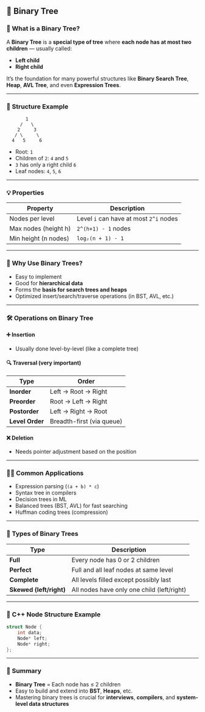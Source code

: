 ## 🌲 Binary Tree

### 📌 What is a Binary Tree?

A **Binary Tree** is a **special type of tree** where **each node has at most two children** — usually called:

- **Left child**
- **Right child**

It’s the foundation for many powerful structures like **Binary Search Tree**, **Heap**, **AVL Tree**, and even **Expression Trees**.

---

### 🧱 Structure Example

```
       1
     /   \
    2     3
   / \     \
  4   5     6
```

- Root: `1`
- Children of `2`: `4` and `5`
- `3` has only a right child `6`
- Leaf nodes: `4`, `5`, `6`

---

### 💡 Properties

| Property             | Description                            |
| -------------------- | -------------------------------------- |
| Nodes per level      | Level `i` can have at most `2^i` nodes |
| Max nodes (height h) | `2^(h+1) - 1` nodes                    |
| Min height (n nodes) | `log₂(n + 1) - 1`                      |

---

### 🧠 Why Use Binary Trees?

- Easy to implement
- Good for **hierarchical data**
- Forms the **basis for search trees and heaps**
- Optimized insert/search/traverse operations (in BST, AVL, etc.)

---

### 🛠️ Operations on Binary Tree

#### ➕ Insertion

- Usually done level-by-level (like a complete tree)

#### 🔍 Traversal (very important)

| Type            | Order                     |
| --------------- | ------------------------- |
| **Inorder**     | Left → Root → Right       |
| **Preorder**    | Root → Left → Right       |
| **Postorder**   | Left → Right → Root       |
| **Level Order** | Breadth-first (via queue) |

#### ❌ Deletion

- Needs pointer adjustment based on the position

---

### 👨‍💻 Common Applications

- Expression parsing (`(a + b) * c`)
- Syntax tree in compilers
- Decision trees in ML
- Balanced trees (BST, AVL) for fast searching
- Huffman coding trees (compression)

---

### 📂 Types of Binary Trees

| Type                    | Description                                |
| ----------------------- | ------------------------------------------ |
| **Full**                | Every node has 0 or 2 children             |
| **Perfect**             | Full and all leaf nodes at same level      |
| **Complete**            | All levels filled except possibly last     |
| **Skewed (left/right)** | All nodes have only one child (left/right) |

---

### 🧪 C++ Node Structure Example

```cpp
struct Node {
    int data;
    Node* left;
    Node* right;
};
```

---

### 🧾 Summary

- **Binary Tree** = Each node has ≤ 2 children
- Easy to build and extend into **BST**, **Heaps**, etc.
- Mastering binary trees is crucial for **interviews**, **compilers**, and **system-level data structures**
